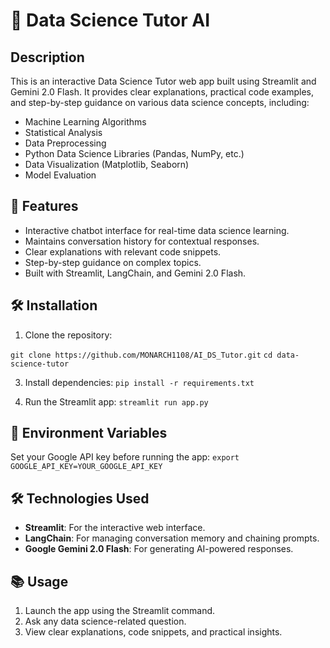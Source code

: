 # 🧠 Data Science Tutor AI

## Description
This is an interactive Data Science Tutor web app built using Streamlit and Gemini 2.0 Flash. It provides clear explanations, practical code examples, and step-by-step guidance on various data science concepts, including:
- Machine Learning Algorithms  
- Statistical Analysis  
- Data Preprocessing  
- Python Data Science Libraries (Pandas, NumPy, etc.)  
- Data Visualization (Matplotlib, Seaborn)  
- Model Evaluation  

## 🚀 Features
- Interactive chatbot interface for real-time data science learning.  
- Maintains conversation history for contextual responses.  
- Clear explanations with relevant code snippets.  
- Step-by-step guidance on complex topics.  
- Built with Streamlit, LangChain, and Gemini 2.0 Flash.  

## 🛠️ Installation
1. Clone the repository:
   
`git clone https://github.com/MONARCH1108/AI_DS_Tutor.git`
`cd data-science-tutor`

3. Install dependencies:
`pip install -r requirements.txt`

4. Run the Streamlit app:
`streamlit run app.py`

## 🔑 Environment Variables

Set your Google API key before running the app:
`export GOOGLE_API_KEY=YOUR_GOOGLE_API_KEY`

## 🛠️ Technologies Used

- **Streamlit**: For the interactive web interface.
- **LangChain**: For managing conversation memory and chaining prompts.
- **Google Gemini 2.0 Flash**: For generating AI-powered responses.
    

## 📚 Usage

1. Launch the app using the Streamlit command.
2. Ask any data science-related question.
3. View clear explanations, code snippets, and practical insights.
